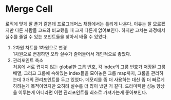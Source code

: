 # Merge Cell

로직에 맞게 잘 푼거 같은데 프로그래머스 채점에서는 틀리게 나온다. 이유는 잘 모르겠지만 다른 사람들 코드와 비교했을 때 크게 다른게 없어보인다. 하지만 고치는 과정에서 실수를 줄일 수 있는 포인트들을 찾아서 배울 수 있었다.

1. 2차원 차트를 1차원으로 변경  
   1차원으로 변경하면 오타 실수가 줄어들어서 개인적으로 좋았다.
1. 관리포인트 축소  
   처음에 서로 겹치지 않는 global한 그룹 번호, 각 index의 그룹 번호가 저장된 그룹 배열, 그리고 그룹에 속해있는 index들을 모아놓은 그룹 map까지, 그룹을 관리하는데 3개의 관리포인트를 두고 있었다. 메모리를 좀 더 사용하는 대신 좀 더 빠르게 하려는게 목적이었지만 오히려 실수를 더 많이 냈던 거 같다. 드라마틱한 성능 향상을 이루는게 아니라면 이런 관리포인트를 최소로 가져가는게 좋아보인다.
